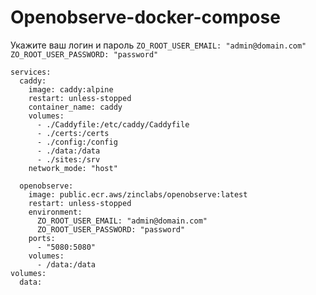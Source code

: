 # Openobserve-docker-compose

Укажите ваш логин и пароль
     `ZO_ROOT_USER_EMAIL: "admin@domain.com"`
     `ZO_ROOT_USER_PASSWORD: "password"`

```
services:
  caddy:
    image: caddy:alpine
    restart: unless-stopped
    container_name: caddy
    volumes:
      - ./Caddyfile:/etc/caddy/Caddyfile
      - ./certs:/certs
      - ./config:/config
      - ./data:/data
      - ./sites:/srv
    network_mode: "host"

  openobserve:
    image: public.ecr.aws/zinclabs/openobserve:latest
    restart: unless-stopped
    environment:
      ZO_ROOT_USER_EMAIL: "admin@domain.com"
      ZO_ROOT_USER_PASSWORD: "password"
    ports:
      - "5080:5080"
    volumes:
      - /data:/data
volumes:
  data:
```
